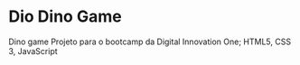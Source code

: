 # Dio Dino Game 
Dino game Projeto para o bootcamp da Digital Innovation One;
HTML5, CSS 3, JavaScript
